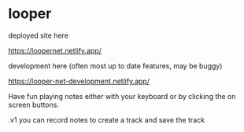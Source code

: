# looper
deployed site here

https://loopernet.netlify.app/


development here (often most up to date features, may be buggy)

https://looper-net-development.netlify.app/

Have fun playing notes either with your keyboard or by clicking the on screen buttons.

.v1 you can record notes to create a track and save the track

